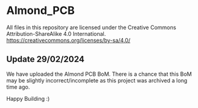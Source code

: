 # Almond_PCB

All files in this repository are licensed under the Creative Commons Attribution-ShareAlike 4.0 International. https://creativecommons.org/licenses/by-sa/4.0/


## Update 29/02/2024
We have uploaded the Almond PCB BoM. There is a chance that this BoM may be slightly incorrect/incomplete as this project was archived a long time ago.

Happy Building :)